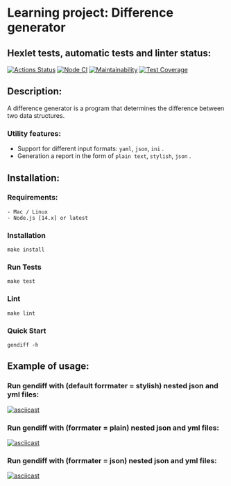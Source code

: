 # Learning project: Difference generator

## Hexlet tests, automatic tests and linter status:
  [![Actions Status](https://github.com/256sha9gag/fullstack-javascript-project-46/workflows/hexlet-check/badge.svg)](https://github.com/256sha9gag/fullstack-javascript-project-46/actions)
  [![Node CI](https://github.com/256sha9gag/fullstack-javascript-project-46/actions/workflows/nodejs.yml/badge.svg)](https://github.com/256sha9gag/fullstack-javascript-project-46/actions/workflows/nodejs.yml)
  [![Maintainability](https://api.codeclimate.com/v1/badges/c550919c90aee56c6b95/maintainability)](https://codeclimate.com/github/256sha9gag/fullstack-javascript-project-46/maintainability)
  [![Test Coverage](https://api.codeclimate.com/v1/badges/c550919c90aee56c6b95/test_coverage)](https://codeclimate.com/github/256sha9gag/fullstack-javascript-project-46/test_coverage)

## Description:
  A difference generator is a program that determines the difference between two data structures.

  ### Utility features:
  - Support for different input formats: ```yaml```, ```json```, ```ini``` .
  - Generation a report in the form of ```plain text```, ```stylish```, ```json``` .

## Installation:

  ### Requirements:
    - Mac / Linux
    - Node.js [14.x] or latest

  ### Installation
    make install

  ### Run Tests
    make test

  ### Lint
    make lint

  ### Quick Start 
    gendiff -h

## Example of usage:
  ### Run gendiff with (default forrmater = stylish) nested json and yml files:
   [![asciicast](https://asciinema.org/a/546152.svg)](https://asciinema.org/a/546152)

  ### Run gendiff with (forrmater = plain) nested json and yml files:
   [![asciicast](https://asciinema.org/a/546153.svg)](https://asciinema.org/a/546153)

  ### Run gendiff with (forrmater = json) nested json and yml files:
   [![asciicast](https://asciinema.org/a/546154.svg)](https://asciinema.org/a/546154)
   